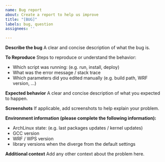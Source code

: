 ```yaml
---
name: Bug report
about: Create a report to help us improve
title: "[BUG]"
labels: bug, question
assignees: ''

---
```


**Describe the bug**
A clear and concise description of what the bug is.

**To Reproduce**
Steps to reproduce or understand the behavior:
 - Which script was running: (e.g. run, install, deploy)
 - What was the error message / stack trace
 - Which parameters did you edited manually (e.g. build path, WRF version, ...)

**Expected behavior**
A clear and concise description of what you expected to happen.

**Screenshots**
If applicable, add screenshots to help explain your problem.

**Environment information (please complete the following information):**
 - ArchLinux state: (e.g. last packages updates / kernel updates)
 - GCC version
 - WRF / WPS version
 - library versions when the diverge from the default settings

**Additional context**
Add any other context about the problem here.
